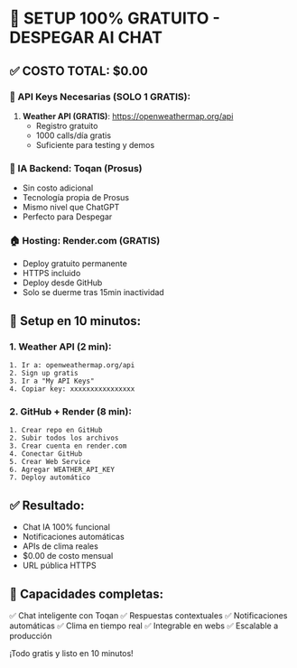 
# 🚀 SETUP 100% GRATUITO - DESPEGAR AI CHAT

## ✅ COSTO TOTAL: $0.00

### 🔑 API Keys Necesarias (SOLO 1 GRATIS):
1. **Weather API (GRATIS)**: https://openweathermap.org/api
   - Registro gratuito
   - 1000 calls/día gratis
   - Suficiente para testing y demos

### 🤖 IA Backend: Toqan (Prosus)
- Sin costo adicional
- Tecnología propia de Prosus
- Mismo nivel que ChatGPT
- Perfecto para Despegar

### 🏠 Hosting: Render.com (GRATIS)
- Deploy gratuito permanente
- HTTPS incluido
- Deploy desde GitHub
- Solo se duerme tras 15min inactividad

## 📁 Setup en 10 minutos:

### 1. Weather API (2 min):
```
1. Ir a: openweathermap.org/api
2. Sign up gratis
3. Ir a "My API Keys"
4. Copiar key: xxxxxxxxxxxxxxxx
```

### 2. GitHub + Render (8 min):
```
1. Crear repo en GitHub
2. Subir todos los archivos
3. Crear cuenta en render.com
4. Conectar GitHub
5. Crear Web Service
6. Agregar WEATHER_API_KEY
7. Deploy automático
```

## ✅ Resultado:
- Chat IA 100% funcional
- Notificaciones automáticas
- APIs de clima reales
- $0.00 de costo mensual
- URL pública HTTPS

## 🎯 Capacidades completas:
✅ Chat inteligente con Toqan
✅ Respuestas contextuales
✅ Notificaciones automáticas
✅ Clima en tiempo real
✅ Integrable en webs
✅ Escalable a producción

¡Todo gratis y listo en 10 minutos!
